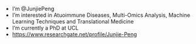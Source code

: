 - I’m @JunjiePeng
- I’m interested in Atuoimmune Diseases, Multi-Omics Analysis, Machine Learning Techniques and Translational Medicine 
- I’m currently a PhD at UCL
- https://www.researchgate.net/profile/Junjie-Peng

<!---
JunjiePeng/JunjiePeng is a ✨ special ✨ repository because its `README.md` (this file) appears on your GitHub profile.
You can click the Preview link to take a look at your changes.
--->
